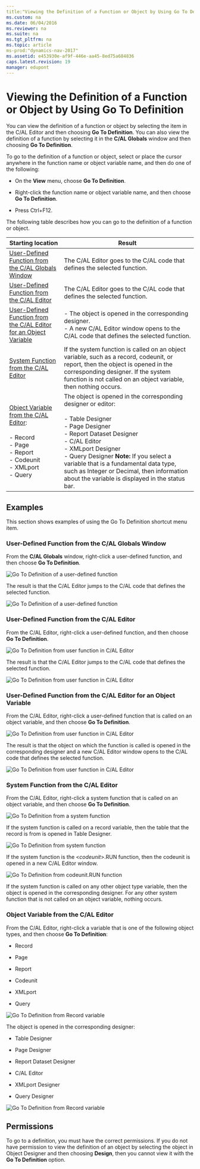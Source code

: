 ```yaml
---
title:"Viewing the Definition of a Function or Object by Using Go To Definition"
ms.custom: na
ms.date: 06/04/2016
ms.reviewer: na
ms.suite: na
ms.tgt_pltfrm: na
ms.topic: article
ms-prod:"dynamics-nav-2017"
ms.assetid: e453930e-af9f-446e-aa45-8ed75a684836
caps.latest.revision: 19
manager: edupont
---
```

# Viewing the Definition of a Function or Object by Using Go To Definition
You can view the definition of a function or object by selecting the item in the C\/AL Editor and then choosing **Go To Definition**. You can also view the definition of a function by selecting it in the **C\/AL Globals** window and then choosing **Go To Definition**.  
  
 To go to the definition of a function or object, select or place the cursor anywhere in the function name or object variable name, and then do one of the following:  
  
-   On the **View** menu, choose **Go To Definition**.  
  
-   Right\-click the function name or object variable name, and then choose **Go To Definition**.  
  
-   Press Ctrl\+F12.  
  
 The following table describes how you can go to the definition of a function or object.  
  
|Starting location|Result|  
|-----------------------|------------|  
|[User-Defined Function from the C/AL Globals Window](Viewing-the-Definition-of-a-Function-or-Object-by-Using-Go-To-Definition.md#BKMK_UserdefinedFunctionFromTheCALGlobalsWindow)|The C\/AL Editor goes to the C\/AL code that defines the selected function.|  
|[User-Defined Function from the C/AL Editor](Viewing-the-Definition-of-a-Function-or-Object-by-Using-Go-To-Definition.md#BKMK_UserdefinedFunctionFromTheCALEditor)|The C\/AL Editor goes to the C\/AL code that defines the selected function.|  
|[User-Defined Function from the C/AL Editor for an Object Variable](Viewing-the-Definition-of-a-Function-or-Object-by-Using-Go-To-Definition.md#BKMK_UserdefinedFunctionFromTheCALEditorForAnObjectVariable)|-   The object is opened in the corresponding designer.<br />-   A new C\/AL Editor window opens to the C\/AL code that defines the selected function.|  
|[System Function from the C/AL Editor](Viewing-the-Definition-of-a-Function-or-Object-by-Using-Go-To-Definition.md#BKMK_SystemFunctionFromTheCALEditor)|If the system function is called on an object variable, such as a record, codeunit, or report, then the object is opened in the corresponding designer. If the system function is not called on an object variable, then nothing occurs.|  
|[Object Variable from the C/AL Editor](Viewing-the-Definition-of-a-Function-or-Object-by-Using-Go-To-Definition.md#BKMK_VariableFromTheCALEditor):<br /><br /> -   Record<br />-   Page<br />-   Report<br />-   Codeunit<br />-   XMLport<br />-   Query|The object is opened in the corresponding designer or editor:<br /><br /> -   Table Designer<br />-   Page Designer<br />-   Report Dataset Designer<br />-   C\/AL Editor<br />-   XMLport Designer<br />-   Query Designer **Note:**  If you select a variable that is a fundamental data type, such as Integer or Decimal, then information about the variable is displayed in the status bar.|  
  
## Examples  
 This section shows examples of using the Go To Definition shortcut menu item.  
  
###  <a name="BKMK_UserdefinedFunctionFromTheCALGlobalsWindow"></a> User\-Defined Function from the C\/AL Globals Window  
 From the **C\/AL Globals** window, right\-click a user\-defined function, and then choose **Go To Definition**.  
  
 ![Go To Definition of a user&#45;defined function](media/GoToDef_.jpg "GoToDef\_")  
  
 The result is that the C\/AL Editor jumps to the C\/AL code that defines the selected function.  
  
 ![Go To Definition of a user&#45;defined function](media/GoToDef_FromCALGlobals_CALEditor.jpg "GoToDef\_FromCALGlobals\_CALEditor")  
  
###  <a name="BKMK_UserdefinedFunctionFromTheCALEditor"></a> User\-Defined Function from the C\/AL Editor  
 From the C\/AL Editor, right\-click a user\-defined function, and then choose **Go To Definition**.  
  
 ![Go To Definition from user function in C&#47;AL Editor](media/GotoDef_FromCALEditor_UserFunc.jpg "GotoDef\_FromCALEditor\_UserFunc")  
  
 The result is that the C\/AL Editor jumps to the C\/AL code that defines the selected function.  
  
 ![Go To Definition from user function in C&#47;AL Editor](media/GoToDef_FromCALEditor_UserFunc_Result.jpg "GoToDef\_FromCALEditor\_UserFunc\_Result")  
  
###  <a name="BKMK_UserdefinedFunctionFromTheCALEditorForAnObjectVariable"></a> User\-Defined Function from the C\/AL Editor for an Object Variable  
 From the C\/AL Editor, right\-click a user\-defined function that is called on an object variable, and then choose **Go To Definition**.  
  
 ![Go To Definition from user function in C&#47;AL Editor](media/GotoDef_FromCALEditor_UserFunc_Object.jpg "GotoDef\_FromCALEditor\_UserFunc\_Object")  
  
 The result is that the object on which the function is called is opened in the corresponding designer and a new C\/AL Editor window opens to the C\/AL code that defines the selected function.  
  
 ![Go To Definition from user function in C&#47;AL Editor](media/GotoDef_FromCALEditor_UserFunc_Object_Result.jpg "GotoDef\_FromCALEditor\_UserFunc\_Object\_Result")  
  
###  <a name="BKMK_SystemFunctionFromTheCALEditor"></a> System Function from the C\/AL Editor  
 From the C\/AL Editor, right\-click a system function that is called on an object variable, and then choose **Go To Definition**.  
  
 ![Go To Definition from a system function](media/GotoDef_FromCALEditor_.jpg "GotoDef\_FromCALEditor\_")  
  
 If the system function is called on a record variable, then the table that the record is from is opened in Table Designer.  
  
 ![Go To Definition from system function](media/GoToDef_FromCALEditor_System_RecResult.jpg "GoToDef\_FromCALEditor\_System\_RecResult")  
  
 If the system function is the \<*codeunit*\>.RUN function, then the codeunit is opened in a new C\/AL Editor window.  
  
 ![Go To Definition from codeunit.RUN function](media/GoToDef_FromCALEditor_System_CodeunitResult.jpg "GoToDef\_FromCALEditor\_System\_CodeunitResult")  
  
 If the system function is called on any other object type variable, then the object is opened in the corresponding designer. For any other system function that is not called on an object variable, nothing occurs.  
  
###  <a name="BKMK_VariableFromTheCALEditor"></a> Object Variable from the C\/AL Editor  
 From the C\/AL Editor, right\-click a variable that is one of the following object types, and then choose **Go To Definition**:  
  
-   Record  
  
-   Page  
  
-   Report  
  
-   Codeunit  
  
-   XMLport  
  
-   Query  
  
 ![Go To Definition from Record variable](media/GoToDef_FromCALEditor_Var.jpg "GoToDef\_FromCALEditor\_Var")  
  
 The object is opened in the corresponding designer:  
  
-   Table Designer  
  
-   Page Designer  
  
-   Report Dataset Designer  
  
-   C\/AL Editor  
  
-   XMLport Designer  
  
-   Query Designer  
  
 ![Go To Definition from Record variable](media/GoToDef_FromCALEditor_VarResult.jpg "GoToDef\_FromCALEditor\_VarResult")  
  
## Permissions  
 To go to a definition, you must have the correct permissions. If you do not have permission to view the definition of an object by selecting the object in Object Designer and then choosing **Design**, then you cannot view it with the **Go To Definition** option.